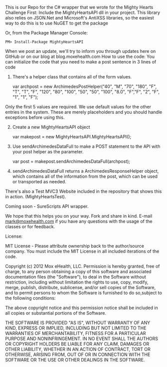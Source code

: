 This is our Repo for the C# wrapper that we wrote for the Mighty Hearts Challenge
First:
Include the MightyHeartsAPI dll in your project. This library also relies on JSON.Net and Microsoft's AntiXSS libraries, so the easiest way to do this is to use NuGET to get the package
 
Or, from the Package Manager Console:

    PM> Install-Package MightyHeartsAPI

When we post an update, we'll try to inform you through updates here on GitHub or on our blog at blog.moxehealth.com
How to use the code:
You can initialize the code that you need to make a post sentence in 3 lines of code
1) There's a helper class that contains all of the form values. 

    var archpost = new ArchimedesPostHelper("40", "M", "70", "180", "F", "T", "T", "F", "120", "80", "100", "50", "50", "100", "8.0", "F","F", "2", "F", "1", "1", "F");
 
Only the first 5 values are required. We use default values for the other entries in the system. These are merely placeholders and you should handle exceptions before using this.

2) Create a new MightyHeartsAPI object

    var makepost = new MightyHeartsAPI.MightyHeartsAPI();

3) Use sendArchimedesDataFull to make a POST statement to the API with your post helper as the parameter.

    var post = makepost.sendArchimedesDataFull(archpost);

4) sendArchimedesDataFull returns a ArchimedesResponseHelper object, which contains all of the information from the post, which can be used or transported as needed.
 
There's also a Test MVC3 Website included in the repository that shows this in action. (MightyHeartsTest).

Coming soon - SureScripts API wrapper.

We hope that this helps you on your way. Fork and share in kind. E-mail mark@moxehealth.com if you have any questions with the usage of the classes or for feedback.

License:

MIT License - Please attribute ownership back to the author/source company. You must include the MIT License in all included iterations of the code.

Copyright (c) 2012 Mox eHealth, LLC.
Permission is hereby granted, free of charge, to any person obtaining a copy of this software and associated documentation files (the "Software"), to deal in the Software without restriction, including without limitation the rights to use, copy, modify, merge, publish, distribute, sublicense, and/or sell copies of the Software, and to permit persons to whom the Software is furnished to do so,subject to the following conditions:

The above copyright notice and this permission notice shall be included in all copies or substantial portions of the Software.

THE SOFTWARE IS PROVIDED "AS IS", WITHOUT WARRANTY OF ANY KIND, EXPRESS OR IMPLIED, INCLUDING BUT NOT LIMITED TO THE WARRANTIES OF MERCHANTABILITY, FITNESS FOR A PARTICULAR PURPOSE AND NONINFRINGEMENT. IN NO EVENT SHALL THE AUTHORS OR COPYRIGHT HOLDERS BE LIABLE FOR ANY CLAIM, DAMAGES OR OTHER LIABILITY, WHETHER IN AN ACTION OF CONTRACT, TORT OR OTHERWISE, ARISING FROM, OUT OF OR IN CONNECTION WITH THE SOFTWARE OR THE USE OR OTHER DEALINGS IN THE SOFTWARE.
